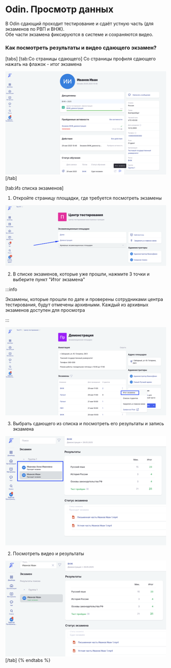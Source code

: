 # Odin. Просмотр данных

В  Odin сдающий проходит тестирование и сдаёт устную часть (для экзаменов по РВП и ВНЖ). \
Обе части экзамена фиксируются в системе и сохраняются видео.

### Как посмотреть результаты и видео сдающего экзамен?

[tabs]
[tab:Со страницы сдающего]
Со страницы профиля сдающего нажать на флажок - итог экзамена

![](<.gitbook/assets/image (9).png>)
[/tab]

[tab:Из списка экзаменов]
1. Откройте страницу площадки, где требуется посмотреть экзамены

![](<.gitbook/assets/image (6).png>)

2. В списке экзаменов, которые уже прошли, нажмите 3 точки и выберите пункт "Итог экзамена"

:::info

Экзамены, которые прошли по дате и проверены сотрудниками центра тестирования, будут отмечены архивными. Каждый из архивных экзаменов доступен для просмотра

:::

![](<.gitbook/assets/image (7).png>)

3. Выбрать сдающего из списка и посмотреть его результаты и запись экзамена

![](<.gitbook/assets/image (8).png>)

2. Посмотреть видео и результаты

![](<.gitbook/assets/image (10).png>)
[/tab]
{% endtabs %}
